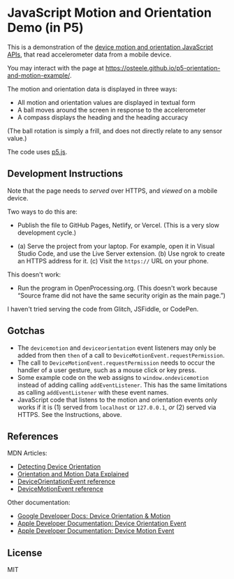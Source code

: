 # JavaScript Motion and Orientation Demo (in P5)

This is a demonstration of the [device motion and orientation JavaScript
APIs][Detecting Device Orientation], that read accelerometer data from a mobile
device.

You may interact with the page at <https://osteele.github.io/p5-orientation-and-motion-example/>.

The motion and orientation data is displayed in three ways:

- All motion and orientation values are displayed in textual form
- A ball moves around the screen in response to the accelerometer
- A compass displays the heading and the heading accuracy

(The ball rotation is simply a frill, and does not directly relate to any sensor
value.)

The code uses [p5.js](https://p5js.org).

## Development Instructions

Note that the page needs to *served* over HTTPS, and *viewed* on a mobile device.

Two ways to do this are:

- Publish the file to GitHub Pages, Netlify, or Vercel. (This is a very slow
  development cycle.)

- (a) Serve the project from your laptop. For example, open it in Visual Studio
  Code, and use the Live Server extension. (b) Use ngrok to create an HTTPS
  address for it. (c) Visit the `https://` URL on your phone.

This doesn't work:

- Run the program in OpenProcessing.org. (This doesn't work because “Source
  frame did not have the same security origin as the main page.”)

I haven't tried serving the code from Glitch, JSFiddle, or CodePen.

## Gotchas

- The `devicemotion` and `deviceorientation` event listeners may only be added
  from then `then` of a call to `DeviceMotionEvent.requestPermission`.
- The call to `DeviceMotionEvent.requestPermission` needs to occur the handler
  of a user gesture, such as a mouse click or key press.
- Some example code on the web assigns to `window.ondevicemotion` instead of
  adding calling `addEventListener`. This has the same limitations as calling
  `addEventListener` with these event names.
- JavaScript code that listens to the motion and orientation events only works
  if it is (1) served from `localhost` or `127.0.0.1`, *or* (2) served via
  HTTPS. See the Instructions, above.

## References

MDN Articles:

- [Detecting Device
  Orientation]
- [Orientation and Motion Data
  Explained](https://developer.mozilla.org/en-US/docs/Web/Events/Orientation_and_motion_data_explained)
- [DeviceOrientationEvent
  reference](https://developer.mozilla.org/en-US/docs/Web/API/DeviceOrientationEvent)
- [DeviceMotionEvent
  reference](https://developer.mozilla.org/en-US/docs/Web/API/DeviceMotionEvent)

Other documentation:

- [Google Developer Docs: Device Orientation & Motion](https://developers.google.com/web/fundamentals/native-hardware/device-orientation/)
- [Apple Developer Documentation: Device Orientation Event](https://developer.apple.com/documentation/webkitjs/deviceorientationevent)
- [Apple Developer Documentation: Device Motion Event](https://developer.apple.com/documentation/webkitjs/devicemotionevent)

[Detecting Device Orientation]: https://developer.mozilla.org/en-US/docs/Web/Events/Detecting_device_orientation

## License

MIT
